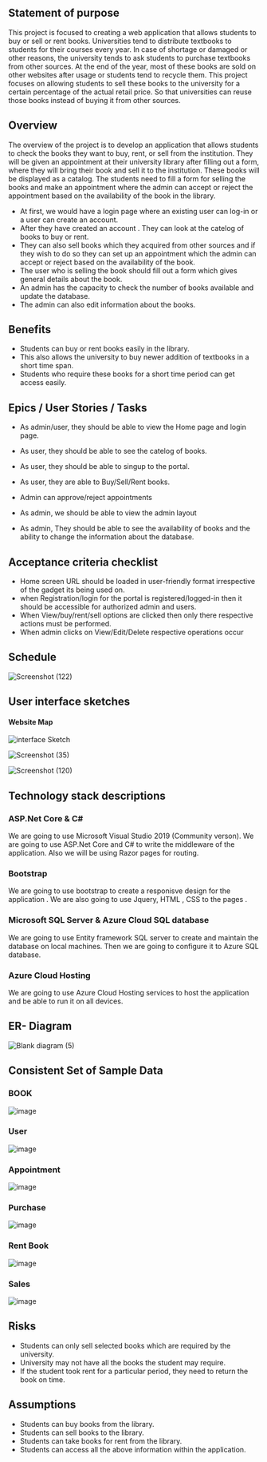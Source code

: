 ## **Statement of purpose**

This project is focused to creating a web application that allows students to buy or sell or rent books. Universities tend to distribute textbooks to students for their courses every year.  In case of shortage or damaged or  other reasons, the university tends to ask students to purchase textbooks from other sources. At the end of the year, most of these books are sold on other websites after usage  or students tend to recycle them. This project focuses on allowing students to sell these books to the university for a certain percentage of the actual retail price. So that universities can reuse those books instead of buying it from other sources.

## **Overview**

The overview of the project is to develop an application that allows students to check the books they want to buy, rent, or sell from the institution. They will be given an appointment at their university library after filling out a form, where they will bring their book and sell it to the institution. These books will be displayed as a catalog. The students need to fill a form for selling the books and make an appointment where the admin can accept or reject the appointment based on the availability of the book in the library.

* At first, we would have a login page where an existing user can log-in or a user can create an account.
* After they have created an account . They can look  at the catelog of books to buy or rent.
* They can also sell books which they acquired from other sources and if they wish to do so they can set up an appointment which the admin can accept or reject based on the availability of the book.
* The user who is selling the book should fill out a form which gives general details about the book.
* An admin has the capacity to check the number of books available and update the database.
* The admin can also edit information about the books. 


## **Benefits**

* Students can buy or rent books easily in the library.
* This also allows the university to buy newer addition of textbooks in a short time span.
* Students who require these books for a short time period can get access easily.
 
## Epics / User Stories / Tasks

* As admin/user, they should be able to view the Home page and login page.
* As user, they should be able to see the catelog of books. 
* As user, they should be able to singup to the portal.
* As user, they are able to Buy/Sell/Rent books.

* Admin can approve/reject appointments 
* As admin, we should be able to view the admin layout 
* As admin, They should be able to see the availability of books and the ability to change the information about the database.
 
## Acceptance criteria checklist

* Home screen URL should be loaded in user-friendly format irrespective of the gadget its being used on.
* when Registration/login for the portal is registered/logged-in then it should be accessible for authorized admin and users.
* When View/buy/rent/sell options are clicked then only there respective actions must be performed.
* When admin clicks on View/Edit/Delete respective operations occur

## Schedule

![Screenshot (122)](https://user-images.githubusercontent.com/77799896/135661242-b1f5aef1-5f11-45ce-bb10-4040a7bae0d6.png)


## User interface sketches 
 #### Website Map
 ![interface Sketch](https://user-images.githubusercontent.com/77645775/135176134-8c275dc5-5484-41a6-813b-6da5033621ed.png) 
 
 ![Screenshot (35)](https://user-images.githubusercontent.com/77645775/135179577-4f8f88a6-d468-4c18-9370-a0862e014186.png)

![Screenshot (120)](https://user-images.githubusercontent.com/77799896/135568122-a7d16001-6188-40fd-b000-ec137492881f.png)


## Technology stack descriptions

### ASP.Net Core & C#
We are going to use Microsoft Visual Studio 2019 (Community verson). We are going to use ASP.Net Core and C# to write the middleware of the application. Also we will be using Razor pages for routing.

### Bootstrap
We are going to use bootstrap to create a responisve design for the application . We are also going to use Jquery, HTML , CSS to the pages .

### Microsoft SQL Server & Azure Cloud SQL database
We are going to use Entity framework SQL server to create and maintain the database on local machines. Then we are going to configure it to Azure SQL database.

### Azure Cloud Hosting
We are going to use Azure Cloud Hosting services to host the application and be able to run it on all devices.


## ER- Diagram 

![Blank diagram (5)](https://user-images.githubusercontent.com/77645775/135913080-4ad70c23-6fcc-49cb-ab8f-31fc8b0fb152.png)



## Consistent Set of Sample Data
### BOOK

![image](https://user-images.githubusercontent.com/77765092/135659848-1411d43f-7c00-4613-bfe0-3cb4442abc90.png)

### User

![image](https://user-images.githubusercontent.com/77765092/135582300-1ca3d81b-55eb-4c88-aa93-17a3985dc419.png)

### Appointment

![image](https://user-images.githubusercontent.com/77765092/135582435-6144ecd3-b582-4a1c-87bc-510f2fb6c281.png)

### Purchase

![image](https://user-images.githubusercontent.com/77765092/135582525-51f2b071-18d4-4245-b6bd-55fabf8799f4.png)

### Rent Book

![image](https://user-images.githubusercontent.com/77765092/135582615-8421671a-154b-434d-8372-32630dae38d7.png)

 ### Sales 

![image](https://user-images.githubusercontent.com/77765092/135582684-3e3c5630-95f8-4aea-9074-00c6450b05ed.png)







 
## **Risks**

* Students can only sell selected books which are required by the university.
* University may not have all the books the student may require.
* If the student took rent for a particular period, they need to return the book on time.

## **Assumptions**

* Students can buy books from the library.
* Students can sell books to the library.
* Students can take books for rent from the library.
* Students can access all the above information within the application.
